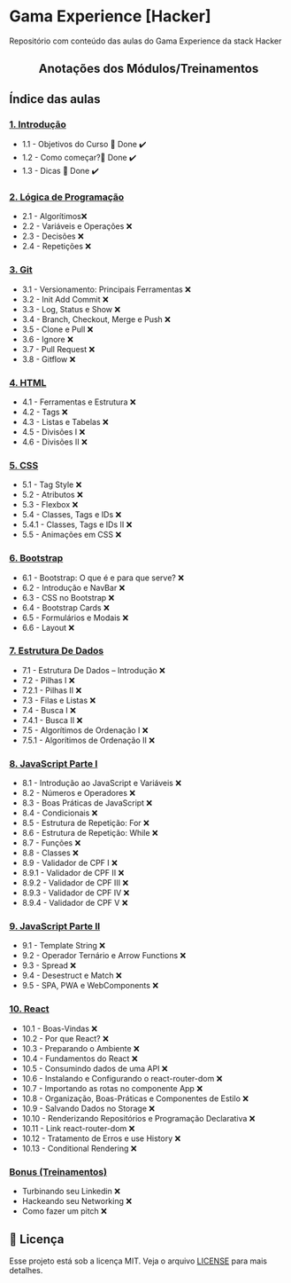 # Gama Experience [Hacker]
Repositório com conteúdo das aulas do Gama Experience da stack Hacker


<h2 align="center">
  Anotações dos Módulos/Treinamentos
</h2>

## Índice das aulas

 ### [1. Introdução](https://github.com/BrunoNishimura/Gama-Experience-Hacker/tree/main/Introducao)
- 1.1 - Objetivos do Curso 👊 Done :heavy_check_mark:
- 1.2 - Como começar?👊 Done :heavy_check_mark:
- 1.3 - Dicas 👊 Done :heavy_check_mark:
 ### [2. Lógica de Programação](https://github.com/BrunoNishimura/Gama-Experience-Hacker/tree/main/2%20L%C3%B3gica%20de%20Programa%C3%A7%C3%A3o)
- 2.1 - Algorítimos❌
- 2.2 - Variáveis e Operações ❌
- 2.3 - Decisões ❌
- 2.4 - Repetições ❌
### [3. Git](https://github.com/BrunoNishimura/Gama-Experience-Hacker/tree/main/3%20Git)
- 3.1 - Versionamento: Principais Ferramentas ❌
- 3.2 - Init Add Commit ❌
- 3.3 - Log, Status e Show ❌
- 3.4 - Branch, Checkout, Merge e Push ❌
- 3.5 - Clone e Pull ❌
- 3.6 - Ignore ❌
- 3.7 - Pull Request ❌
- 3.8 - Gitflow ❌
### [4. HTML](https://github.com/BrunoNishimura/Gama-Experience-Hacker/tree/main/4%20HTML)
- 4.1 - Ferramentas e Estrutura ❌
- 4.2 - Tags ❌
- 4.3 - Listas e Tabelas ❌
- 4.5 - Divisões I ❌
- 4.6 - Divisões II ❌
### [5. CSS](https://github.com/BrunoNishimura/Gama-Experience-Hacker/tree/main/5%20CSS)
- 5.1 - Tag Style ❌
- 5.2 - Atributos ❌
- 5.3 - Flexbox ❌
- 5.4 - Classes, Tags e IDs ❌
- 5.4.1 - Classes, Tags e IDs II ❌
- 5.5 - Animações em CSS ❌
### [6. Bootstrap](https://github.com/BrunoNishimura/Gama-Experience-Hacker/tree/main/6%20Bootstrap)
- 6.1 - Bootstrap: O que é e para que serve? ❌
- 6.2 - Introdução e NavBar ❌
- 6.3 - CSS no Bootstrap ❌
- 6.4 - Bootstrap Cards ❌
- 6.5 - Formulários e Modais ❌
- 6.6 - Layout ❌
### [7. Estrutura De Dados](https://github.com/BrunoNishimura/Gama-Experience-Hacker/tree/main/7%20Estrutura%20de%20Dados)
- 7.1 - Estrutura De Dados – Introdução ❌
- 7.2 - Pilhas I ❌
- 7.2.1 - Pilhas II ❌
- 7.3 - Filas e Listas ❌
- 7.4 - Busca I ❌
- 7.4.1 - Busca II ❌
- 7.5 - Algorítimos de Ordenação I ❌
- 7.5.1 - Algorítimos de Ordenação II ❌
### [8. JavaScript Parte I](https://github.com/BrunoNishimura/Gama-Experience-Hacker/tree/main/8%20JavaScript%20Parte%20I)
- 8.1 - Introdução ao JavaScript e Variáveis ❌
- 8.2 - Números e Operadores ❌
- 8.3 - Boas Práticas de JavaScript ❌
- 8.4 - Condicionais ❌
- 8.5 - Estrutura de Repetição: For ❌
- 8.6 - Estrutura de Repetição: While ❌
- 8.7 - Funções ❌
- 8.8 - Classes ❌
- 8.9 - Validador de CPF I ❌
- 8.9.1 - Validador de CPF II ❌
- 8.9.2 - Validador de CPF III ❌
- 8.9.3 - Validador de CPF IV ❌
- 8.9.4 - Validador de CPF V ❌
### [9. JavaScript Parte II](https://github.com/BrunoNishimura/Gama-Experience-Hacker/tree/main/9%20JavaScript%20Parte%20II)
- 9.1 - Template String ❌
- 9.2 - Operador Ternário e Arrow Functions ❌
- 9.3 - Spread ❌
- 9.4 - Desestruct e Match ❌
- 9.5 - SPA, PWA e WebComponents ❌
### [10. React](https://github.com/BrunoNishimura/Gama-Experience-Hacker/tree/main/10%20React)
- 10.1 - Boas-Vindas ❌
- 10.2 - Por que React? ❌
- 10.3 - Preparando o Ambiente ❌
- 10.4 - Fundamentos do React ❌
- 10.5 - Consumindo dados de uma API ❌
- 10.6 - Instalando e Configurando o react-router-dom ❌
- 10.7 - Importando as rotas no componente App ❌
- 10.8 - Organização, Boas-Práticas e Componentes de Estilo ❌
- 10.9 - Salvando Dados no Storage ❌
- 10.10 - Renderizando Repositórios e Programação Declarativa ❌
- 10.11 - Link react-router-dom ❌
- 10.12 - Tratamento de Erros e use History ❌
- 10.13 - Conditional Rendering ❌
### [Bonus (Treinamentos)](https://github.com/BrunoNishimura/Gama-Experience-Hacker/tree/main/Bonus)
- Turbinando seu Linkedin ❌
- Hackeando seu Networking ❌
- Como fazer um pitch ❌







## :memo: Licença

Esse projeto está sob a licença MIT. Veja o arquivo [LICENSE](LICENSE) para mais detalhes.
